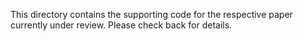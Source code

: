 This directory contains the supporting code for the respective paper currently
under review. Please check back for details.
